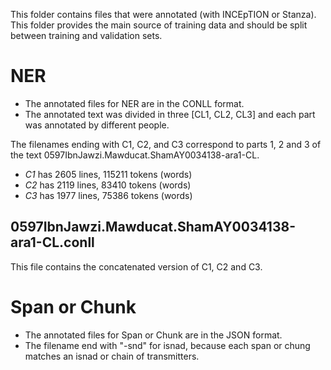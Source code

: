 This folder contains files that were annotated (with INCEpTION or Stanza).
This folder provides the main source of training data and should be split between training and validation sets.

# NER
- The annotated files for NER are in the CONLL format.
- The annotated text was divided in three [CL1, CL2, CL3] and each part was annotated by different people.

The filenames ending with C1, C2, and C3 correspond to parts 1, 2 and 3 of the text 0597IbnJawzi.Mawducat.ShamAY0034138-ara1-CL.
- *C1* has 2605 lines, 115211 tokens (words)
- *C2* has 2119 lines, 83410 tokens (words)
- *C3* has 1977 lines, 75386 tokens (words)

## 0597IbnJawzi.Mawducat.ShamAY0034138-ara1-CL.conll
This file contains the concatenated version of C1, C2 and C3.

# Span or Chunk
- The annotated files for Span or Chunk are in the JSON format.
- The filename end with "-snd" for isnad, because each span or chung matches an isnad or chain of transmitters.
